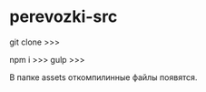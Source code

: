 # perevozki-src
git clone >>>

npm i     >>>
gulp      >>>

В папке assets откомпилинные файлы появятся.
